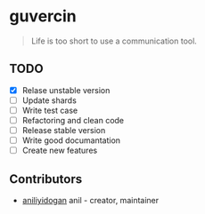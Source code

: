 # guvercin

> Life is too short to use a communication tool.

## TODO

- [x] Relase unstable version
- [ ] Update shards
- [ ] Write test case
- [ ] Refactoring and clean code
- [ ] Release stable version
- [ ] Write good documantation
- [ ] Create new features

## Contributors

- [aniliyidogan](https://github.com/aniliyidogan) anil - creator, maintainer
